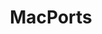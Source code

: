 ---
title: MacPorts
slug: macports
summary: GNU 在 macOS 系统上的移植版
help_available: false
is_new: false
categories:
- packages
---